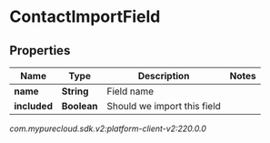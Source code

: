 # ContactImportField


## Properties

| Name | Type | Description | Notes |
| ------------ | ------------- | ------------- | ------------- |
| **name** | **String** | Field name |  |
| **included** | **Boolean** | Should we import this field |  |




_com.mypurecloud.sdk.v2:platform-client-v2:220.0.0_
